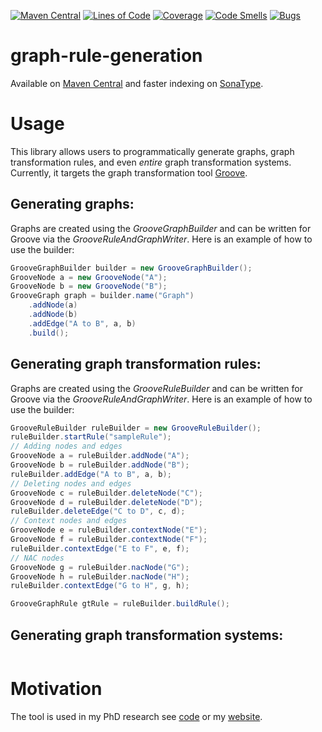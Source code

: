 [![Maven Central](https://maven-badges.herokuapp.com/maven-central/io.github.timKraeuter/graph-rule-generation/badge.svg)](https://mvnrepository.com/artifact/io.github.timKraeuter/graph-rule-generation)
[![Lines of Code](https://sonarcloud.io/api/project_badges/measure?project=timKraeuter_graph-rule-generation&metric=ncloc)](https://sonarcloud.io/summary/new_code?id=timKraeuter_graph-rule-generation)
[![Coverage](https://sonarcloud.io/api/project_badges/measure?project=timKraeuter_graph-rule-generation&metric=coverage)](https://sonarcloud.io/summary/new_code?id=timKraeuter_graph-rule-generation)
[![Code Smells](https://sonarcloud.io/api/project_badges/measure?project=timKraeuter_graph-rule-generation&metric=code_smells)](https://sonarcloud.io/summary/new_code?id=timKraeuter_graph-rule-generation)
[![Bugs](https://sonarcloud.io/api/project_badges/measure?project=timKraeuter_graph-rule-generation&metric=bugs)](https://sonarcloud.io/summary/new_code?id=timKraeuter_graph-rule-generation)

# graph-rule-generation

Available on [Maven Central](https://mvnrepository.com/artifact/io.github.timKraeuter/graph-rule-generation) and faster indexing on [SonaType](https://central.sonatype.com/artifact/io.github.timKraeuter/graph-rule-generation).

# Usage

This library allows users to programmatically generate graphs, graph transformation rules, and even _entire_ graph transformation systems. Currently, it targets the graph transformation tool [Groove](https://groove.ewi.utwente.nl/).

## Generating graphs:
Graphs are created using the _GrooveGraphBuilder_ and can be written for Groove via the _GrooveRuleAndGraphWriter_. 
Here is an example of how to use the builder:
```java
GrooveGraphBuilder builder = new GrooveGraphBuilder();
GrooveNode a = new GrooveNode("A");
GrooveNode b = new GrooveNode("B");
GrooveGraph graph = builder.name("Graph")
    .addNode(a)
    .addNode(b)
    .addEdge("A to B", a, b)
    .build();
```

## Generating graph transformation rules:
Graphs are created using the _GrooveRuleBuilder_ and can be written for Groove via the _GrooveRuleAndGraphWriter_. 
Here is an example of how to use the builder:
```java
GrooveRuleBuilder ruleBuilder = new GrooveRuleBuilder();
ruleBuilder.startRule("sampleRule");
// Adding nodes and edges
GrooveNode a = ruleBuilder.addNode("A");
GrooveNode b = ruleBuilder.addNode("B");
ruleBuilder.addEdge("A to B", a, b);
// Deleting nodes and edges
GrooveNode c = ruleBuilder.deleteNode("C");
GrooveNode d = ruleBuilder.deleteNode("D");
ruleBuilder.deleteEdge("C to D", c, d);
// Context nodes and edges
GrooveNode e = ruleBuilder.contextNode("E");
GrooveNode f = ruleBuilder.contextNode("F");
ruleBuilder.contextEdge("E to F", e, f);
// NAC nodes
GrooveNode g = ruleBuilder.nacNode("G");
GrooveNode h = ruleBuilder.nacNode("H");
ruleBuilder.contextEdge("G to H", g, h);

GrooveGraphRule gtRule = ruleBuilder.buildRule();
```

## Generating graph transformation systems:

```java

```

# Motivation

The tool is used in my PhD research see [code](https://github.com/timKraeuter/Rewrite_Rule_Generation) or my [website](https://timkraeuter.com/about/).
